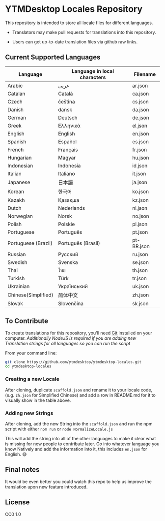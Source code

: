 # YTMDesktop Locales Repository

This repository is intended to store all locale files for different languages.

- Translators may make pull requests for translations into this repository.

- Users can get up-to-date translation files via github raw links.

## Current Supported Languages

| Language              | Language in local characters | Filename |
| ----------------------| -----------------------------| -------- |
| Arabic                | عربى                         | ar.json |
| Catalan               | Català                       | ca.json |
| Czech                 | čeština                      | cs.json |
| Danish                | dansk                        | da.json |
| German                | Deutsch                      | de.json |
| Greek                 | Ελληνικά                     | el.json |
| English               | English                      | en.json |
| Spanish               | Español                      | es.json |
| French                | Français                     | fr.json |
| Hungarian             | Magyar                       | hu.json |
| Indonesian            | Indonesia                    | id.json |
| Italian               | Italiano                     | it.json |
| Japanese              | 日本語                       | ja.json |
| Korean                | 한국어                       | ko.json |
| Kazakh                | Қазақша                      | kz.json |
| Dutch                 | Nederlands                   | nl.json |
| Norwegian             | Norsk                        | no.json |
| Polish                | Polskie                      | pl.json |
| Portuguese            | Português                    | pt.json |
| Portuguese (Brazil)   | Português (Brasil)           | pt-BR.json |
| Russian               | Pусский                      | ru.json |
| Swedish               | Svenska                      | se.json |
| Thai                  | ไทย                          | th.json |
| Turkish               | Türk                         | tr.json |
| Ukrainian             | Український                  | uk.json |
| Chinese(Simplified)   | 简体中文                     | zh.json |
| Slovak                | Slovenčina                   | sk.json |

## To Contribute

To create translations for this repository, you'll need [Git](https://git-scm.com/downloads) installed on your computer. *Additionally NodeJS is required if you are adding new Translation strings for all languages so you can run the script*

From your command line:

```sh
git clone https://github.com/ytmdesktop/ytmdesktop-locales.git
cd ytmdesktop-locales
```

### Creating a new Locale
After cloning, duplicate `scaffold.json` and rename it to your locale code, (e.g. `zh.json` for Simplified Chinese) and add a row in README.md for it to visually show in the table above.

### Adding new Strings
After cloning, add the new String into the `scaffold.json` and run the npm script with either `npm run` or `node NormalizeLocale.js`

This will add the string into all of the other languages to make it clear what is missing for new people to contribute later. Go into whatever language you know Natively and add the information into it, this includes `en.json` for English. 😄

## Final notes
It would be even better you could watch this repo to help us improve the translation upon new feature introduced.

## License
CC0 1.0

